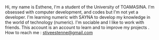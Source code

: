 Hi, my name is Esthene, I'm a student of the University of TOAMASINA.
I'm obsessed with computer development, and codes but I'm not yet a developer.
I'm learning numeric with SAYNA to develop my knowledge in the world of technology (numeric).
I'm sociable and I like to work with friends.
This account is an account to learn and to improve my projects .
How to reach me : stiveestenne@gmail.com

